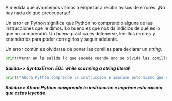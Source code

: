A medida que avancemos vamos a empezar a recibir avisos de errores. ¡No hay nada de que preocuparse!

Un error en Python significa que Python no comprendió alguna de las instrucciones que le dimos. Lo bueno es que nos da indicios de qué es lo que no comprendió. Un buena práctica es detenerse, leer los errores y entenderlos para poder corregirlos y seguir adelante.

Un error común es olvidarse de poner las comillas para declarar un _string_.


``` python
print(Veran en la salida lo que sucede cuando uno se olvida las comillas)
```

**_Salida>> SyntaxError: EOL while scanning a string literal_**

``` python
print("Ahora Python comprende la instrucción e imprime esto mismo que estas leyendo.")
```
**_Salida>> Ahora Python comprende la instrucción e imprime esto mismo que estas leyendo._**

